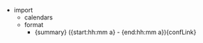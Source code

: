 - import
    - calendars
    - format
        - {summary} ({start:hh:mm a} - {end:hh:mm a}){confLink}
